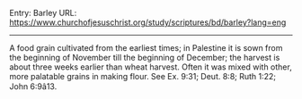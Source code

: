 Entry: Barley
URL: https://www.churchofjesuschrist.org/study/scriptures/bd/barley?lang=eng

---

A food grain cultivated from the earliest times; in Palestine it is sown from the beginning of November till the beginning of December; the harvest is about three weeks earlier than wheat harvest. Often it was mixed with other, more palatable grains in making flour. See Ex. 9:31; Deut. 8:8; Ruth 1:22; John 6:9â13.
